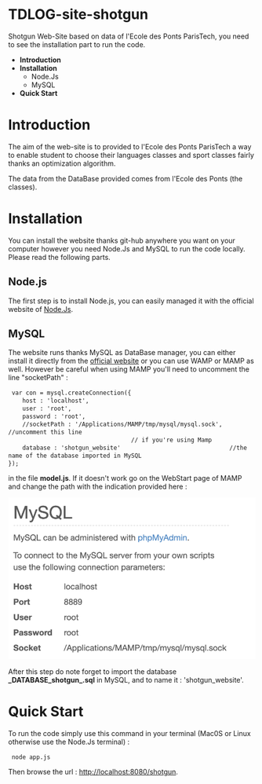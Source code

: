 # TDLOG-site-shotgun

Shotgun Web-Site based on data of l'Ecole des Ponts ParisTech, you need to see the installation part to run the code.

<ul>
<li><strong>Introduction</strong></li>
<li><strong>Installation</strong>
<ul> 
<li>Node.Js
<li>MySQL
</ul>
</li>
<li><strong>Quick Start</strong>
</ul>

<h1>Introduction</h1>

The aim of the web-site is to provided to l'Ecole des Ponts ParisTech a way to enable student to choose their languages classes and sport classes fairly thanks an optimization algorithm.

The data from the DataBase provided comes from l'Ecole des Ponts (the classes).

<h1>Installation</h1>

You can install the website thanks git-hub anywhere you want on your computer however you need Node.Js and MySQL to run the code locally. Please read the following parts.
	
<h2>Node.js</h2>
	
The first step is to install Node.js, you can easily managed it with the official website of  <a href = "https://nodejs.org/en/">Node.Js</a>.

<h2>MySQL</h2>

The website runs thanks MySQL as DataBase manager, you can either install it directly from the <a href="https://www.mysql.com/">official website</a> or you can use WAMP or MAMP as well. However be careful when using MAMP you'll need to uncomment the line "socketPath" : 

<pre><code> var con = mysql.createConnection({
	host : 'localhost',
	user : 'root',
	password : 'root',
	//socketPath : '/Applications/MAMP/tmp/mysql/mysql.sock',  //uncomment this line 
								   // if you're using Mamp 
	database : 'shotgun_website'                               //the name of the database imported in MySQL
});
</code></pre>
in the file <strong>model.js</strong>. If it doesn't work go on the WebStart page of MAMP and change the path with the indication provided here :


<img src="Mamp_socket.png">

After this step do note forget to import the database <strong>\_DATABASE_shotgun_.sql</strong> in MySQL, and to name it : 'shotgun_website'.

<h1>Quick Start</h1>

To run the code simply use this command in your terminal (Mac0S or Linux otherwise use the Node.Js terminal) : 
<pre><code> node app.js
</code></pre>
Then browse the url : <a href="http://localhost:8080/shotgun">http://localhost:8080/shotgun</a>.
